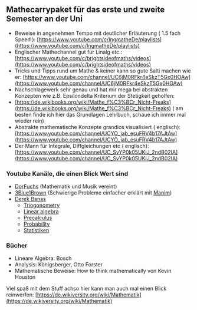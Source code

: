 ## Mathecarrypaket für das erste und zweite Semester an der Uni

- Beweise in angenehmen Tempo mit deutlicher Erläuterung ( 1.5 fach
  Speed ): [https://www.youtube.com/c/IngmatheDe/playlists](https://www.youtube.com/c/IngmatheDe/playlists)
- Englischer Mathechannel gut für Linalg
  etc.: [https://www.youtube.com/c/brightsideofmaths/videos](https://www.youtube.com/c/brightsideofmaths/videos)
- Tricks und Tipps rund um Mathe & keiner kann so gute Salti machen wie
  er: [https://www.youtube.com/channel/UC6jM0RFkr4eSkzT5Gx0HOAw](https://www.youtube.com/channel/UC6jM0RFkr4eSkzT5Gx0HOAw)
- Nachschlagewerk sehr genau und hat mir mega bei abstrakten Konzepten wie z.B. Epsilondelta Kriterium der Stetigkeit
  geholfen:
- [https://de.wikibooks.org/wiki/Mathe_f%C3%BCr_Nicht-Freaks](https://de.wikibooks.org/wiki/Mathe_f%C3%BCr_Nicht-Freaks) (
  am besten finde ich hier das Grundlagen Lehrbuch, schaue ich immer mal wieder rein)
- Abstrakte mathematische Konzepte grandios visualisiert (
  englisch): [https://www.youtube.com/channel/UCYO_jab_esuFRV4b17AJtAw](https://www.youtube.com/channel/UCYO_jab_esuFRV4b17AJtAw)
- Der Mann für Integrale, Diffgleichungen etc (
  englisch): [https://www.youtube.com/channel/UC_SvYP0k05UKiJ_2ndB02IA](https://www.youtube.com/channel/UC_SvYP0k05UKiJ_2ndB02IA)
  
  
### Youtube Kanäle, die einen Blick Wert sind  
- [DorFuchs](https://www.youtube.com/user/DorFuchs) (Mathematik und Musik vereint)
- [3Blue1Brown](https://www.youtube.com/channel/UCYO_jab_esuFRV4b17AJtAw) (Schwierige Probleme einfacher erklärt mit [Manim](https://github.com/3b1b/manim))
- [Derek Banas](https://www.youtube.com/c/derekbanas)
  - [Triogonometry](https://www.youtube.com/watch?v=bbvJj5YvCgA&list=PLGLfVvz_LVvRqtBQ43Qb7KXsUbEAMC3Vq&ab_channel=DerekBanas)
  - [Linear algebra](https://www.youtube.com/watch?v=6GnzRGJsI3Q&list=PLGLfVvz_LVvQNOt6xlugFm3LmTYo5g_7i&ab_channel=DerekBanas)
  - [Precalculus](https://www.youtube.com/watch?v=Yh5hnKeTUrk&list=PLGLfVvz_LVvTuneKyy1KM9j8zbZZK5me-&ab_channel=DerekBanas)
  - [Probability](https://www.youtube.com/watch?v=sEte4hXEgJ8&list=PLGLfVvz_LVvQy4mkmEvtFwZGg1S38MUmn&index=2&ab_channel=DerekBanas)
  - [Statistiken](https://www.youtube.com/watch?v=tcusIOfI_GM&list=PLGLfVvz_LVvQy4mkmEvtFwZGg1S38MUmn&index=2&ab_channel=DerekBanas)
  
  
### Bücher
- Lineare Algebra: Bosch
- Analysis: Königsberger, Otto Forster
- Mathematische Beweise: How to think mathematically von Kevin Houston

Viel spaß mit dem Stuff achso hier kann man auch mal einen Blick
reinwerfen: [https://de.wikiversity.org/wiki/Mathematik](https://de.wikiversity.org/wiki/Mathematik)   
